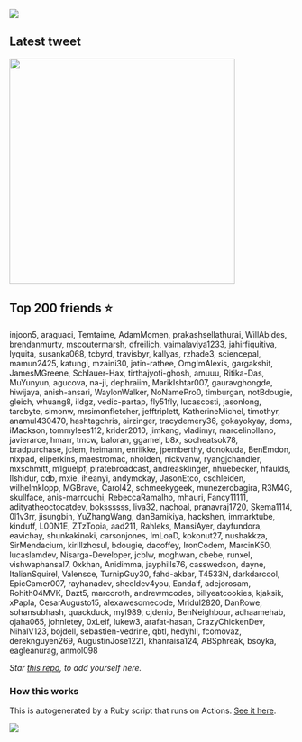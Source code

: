 ![](https://github.com/mscoutermarsh/mscoutermarsh/blob/master/Enter_Mike.gif?raw=true)

## Latest tweet
[<img src="https://hcti.io/v1/image/f84a10c9-7cec-4f43-b9c8-67bbbc91d8ac" width="400">](https://twitter.com/mscccc/status/1608554690131922946)

## Top 200 friends ⭐️
injoon5, araguaci, Temtaime, AdamMomen, prakashsellathurai, WillAbides, brendanmurty, mscoutermarsh, dfreilich, vaimalaviya1233, jahirfiquitiva, lyquita, susanka068, tcbyrd, travisbyr, kallyas, rzhade3, sciencepal, mamun2425, katungi, mzaini30, jatin-rathee, OmgImAlexis, gargakshit, JamesMGreene, Schlauer-Hax, tirthajyoti-ghosh, amuuu, Ritika-Das, MuYunyun, agucova, na-ji, dephraiim, MarikIshtar007, gauravghongde, hiwijaya, anish-ansari, WaylonWalker, NoNamePro0, timburgan, notBdougie, gleich, whuang8, ildgz, vedic-partap, fly51fly, lucascosti, jasonlong, tarebyte, simonw, mrsimonfletcher, jefftriplett, KatherineMichel, timothyr, anamul430470, hashtagchris, airzinger, tracydemery36, gokayokyay, doms, iMackson, tommylees112, krider2010, jimkang, vladimyr, marcelinollano, javierarce, hmarr, tmcw, baloran, ggamel, b8x, socheatsok78, bradpurchase, jclem, heimann, enriikke, jpemberthy, donokuda, BenEmdon, nixpad, eliperkins, maestromac, nholden, nickvanw, ryangjchandler, mxschmitt, m1guelpf, piratebroadcast, andreasklinger, nhuebecker, hfaulds, Ilshidur, cdb, mxie, iheanyi, andymckay, JasonEtco, cschleiden, wilhelmklopp, MGBrave, Carol42, schmeekygeek, munezerobagira, R3M4G, skullface, anis-marrouchi, RebeccaRamalho, mhauri, Fancy11111, adityatheoctocatdev, bokssssss, liva32, nachoal, pranavraj1720, Skema1114, 0l1v3rr, jisungbin, YuZhangWang, danBamikiya, hackshen, immarktube, kinduff, L00N1E, ZTzTopia, aad211, Rahleks, MansiAyer, dayfundora, eavichay, shunkakinoki, carsonjones, ImLoaD, kokonut27, nushakkza, SirMendacium, kirillzhosul, bdougie, dacoffey, IronCodem, MarcinK50, lucaslamdev, Nisarga-Developer, jcblw, moghwan, cbebe, runxel, vishwaphansal7, 0xkhan, Anidimma, jayphills76, casswedson, dayne, ItalianSquirel, Valensce, TurnipGuy30, fahd-akbar, T4533N, darkdarcool, EpicGamer007, rayhanadev, sheoldev4you, Eandalf, adejorosam, Rohith04MVK, Dazt5, marcoroth, andrewmcodes, billyeatcookies, kjaksik, xPapla, CesarAugusto15, alexawesomecode, Mridul2820, DanRowe, sohansubhash, quackduck, myl989, cjdenio, BenNeighbour, adhaamehab, ojaha065, johnletey, 0xLeif, lukew3, arafat-hasan, CrazyChickenDev, NihalV123, bojdell, sebastien-vedrine, qbtl, hedyhli, fcomovaz, dereknguyen269, AugustinJose1221, khanraisa124, ABSphreak, bsoyka, eagleanurag, anmol098

*Star [this repo](https://github.com/mscoutermarsh/mscoutermarsh), to add yourself here.*

### How this works
This is autogenerated by a Ruby script that runs on Actions. [See it here](https://github.com/mscoutermarsh/mscoutermarsh).


![](https://github.com/mscoutermarsh/mscoutermarsh/blob/master/teeter.gif?raw=true)
